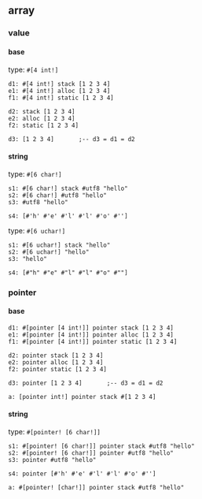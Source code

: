 
## array

### value

#### base

type: `#[4 int!]`

```
d1: #[4 int!] stack [1 2 3 4]
e1: #[4 int!] alloc [1 2 3 4]
f1: #[4 int!] static [1 2 3 4]

d2: stack [1 2 3 4]
e2: alloc [1 2 3 4]
f2: static [1 2 3 4]

d3: [1 2 3 4]		;-- d3 = d1 = d2
```

#### string

type: `#[6 char!]`

```
s1: #[6 char!] stack #utf8 "hello"
s2: #[6 char!] #utf8 "hello"
s3: #utf8 "hello"

s4: [#'h' #'e' #'l' #'l' #'o' #'']
```

type: `#[6 uchar!]`

```
s1: #[6 uchar!] stack "hello"
s2: #[6 uchar!] "hello"
s3: "hello"

s4: [#"h" #"e" #"l" #"l" #"o" #""]
```

### pointer

#### base

```
d1: #[pointer [4 int!]] pointer stack [1 2 3 4]
e1: #[pointer [4 int!]] pointer alloc [1 2 3 4]
f1: #[pointer [4 int!]] pointer static [1 2 3 4]

d2: pointer stack [1 2 3 4]
e2: pointer alloc [1 2 3 4]
f2: pointer static [1 2 3 4]

d3: pointer [1 2 3 4]		;-- d3 = d1 = d2
```

```
a: [pointer int!] pointer stack #[1 2 3 4]
```

#### string

type: `#[pointer! [6 char!]]`

```
s1: #[pointer! [6 char!]] pointer stack #utf8 "hello"
s2: #[pointer! [6 char!]] pointer #utf8 "hello"
s3: pointer #utf8 "hello"

s4: pointer [#'h' #'e' #'l' #'l' #'o' #'']
```

```
a: #[pointer! [char!]] pointer stack #utf8 "hello"
```
